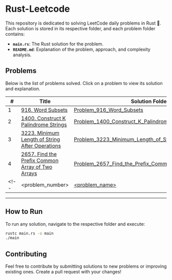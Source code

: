# Rust-Leetcode

This repository is dedicated to solving LeetCode daily problems in Rust 🦀. Each solution is stored in its respective folder, and each problem folder contains:

- **`main.rs`**: The Rust solution for the problem.
- **`README.md`**: Explanation of the problem, approach, and complexity analysis.

## Problems
Below is the list of problems solved. Click on a problem to view its solution and explanation.

| #   | Title                                                                 | Solution Folder                  |
| --- | --------------------------------------------------------------------- | -------------------------------- |
| 1   | [916. Word Subsets](https://leetcode.com/problems/word-subsets/) | [Problem_916_Word_Subsets](./Problem_916_Word_Subsets/) |
|2|[1400. Construct K Palindrome Strings](https://leetcode.com/problems/construct-k-palindrome-strings/)|[Problem_1400_Construct_K_Palindrome_Strings](./Problem_1400_Construct_K_Palindrome_Strings)|
|3|[3223. Minimum Length of String After Operations](https://leetcode.com/problems/minimum-length-of-string-after-operations/)|[Problem_3223_Minimum_Length_of_String_After_Operations](./Problem_3223_Minimum_Length_of_String_After_Operations)|
|4|[2657. Find the Prefix Common Array of Two Arrays](https://leetcode.com/problems/find-the-prefix-common-array-of-two-arrays)|[Problem_2657_Find_the_Prefix_Common_Array_of_Two_Arrays](./Problem_2657_Find_the_Prefix_Common_Array_of_Two_Arrays)|
<!-- |<problem_number>|[<problem_name>](<problem_link>)|[<folder_name>](<folder_link>)| -->


---

## How to Run

To run any solution, navigate to the respective folder and execute:

```bash
rustc main.rs -o main
./main
```

## Contributing
Feel free to contribute by submitting solutions to new problems or improving existing ones. Create a pull request with your changes!
